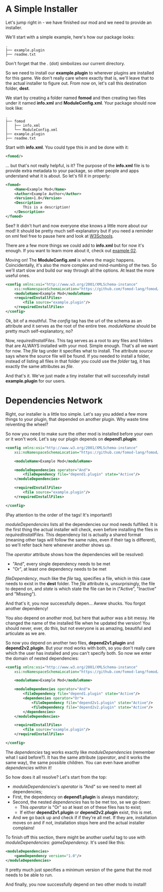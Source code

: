 # A Simple Installer

Let's jump right in - we have finished our mod and we need to provide
an installer.

We'll start with a simple example, here's how our package looks:

    .
    ├── example.plugin
    ├── readme.txt

Don't forget that the . (dot) simbolizes our current directory.

So we need to install our **example.plugin** to wherever plugins are
installed for this game. We don't really care where exactly that is,
we'll leave that to the actual installer to figure out.
From now on, let's call this destination folder, **dest**.

We start by creating a folder named **fomod** and then creating two
files under it named **info.xml** and **ModuleConfig.xml**. Your
package should now look like:

    .
    ├── fomod
    │   ├── info.xml
    │   └── ModuleConfig.xml
    ├── example.plugin
    ├── readme.txt

Start with **info.xml**. You could type this in and be done with it:

```xml
<fomod/>
```

... but that's not really helpful, is it? The purpose of the **info.xml**
file is to provide extra metadata to your package, so other people and
apps understand what it is about. So let's fill it in properly:

```xml
<fomod>
    <Name>Example Mod</Name>
    <Author>Example Author</Author>
    <Version>1.0</Version>
    <Description>
        This is a description!
    </Description>
</fomod>
```

See? It didn't hurt and now everyone else knows a little more about our mod!
It should be pretty much self-explanatory but if you need a reminder on xml
feel free to pause here and look at [W3Schools](http://www.w3schools.com/xml/).

There are a few more things we could add to **info.xml** but for now it's enough.
If you want to learn more about it, check out
[example 02](https://github.com/fomod-lang/fomod/blob/master/examples/02/fomod/info.xml).

Moving on! The **ModuleConfig.xml** is where the magic happens. Coincidentally,
it's also the more complex and mind-numbing of the two. So we'll start slow and
build our way through all the options. At least the more useful ones.

```xml
<config xmlns:xsi="http://www.w3.org/2001/XMLSchema-instance"
    xsi:noNamespaceSchemaLocation="https://github.com/fomod-lang/fomod/blob/5.0/ModuleConfig.xsd">
    <moduleName>Example Mod</moduleName>
    <requiredInstallFiles>
        <file source="example.plugin"/>
    </requiredInstallFiles>
</config>
```

Ok, bit of a mouthful. The *config* tag has the url of the schema as an attribute
and it serves as the root of the entire tree. *moduleName* should be pretty much
self-explanatory, no?

Now, *requiredInstallFiles*. This tag serves as a root to any files and folders
that are ALWAYS installed with your mod. Simple enough. That's all we want for now.
The *file* tag under it specifies what to install. The attribute *source* says where
the source file will be found. If you needed to install a folder, instead of listing
all files in that folder you could use the *folder* tag, it has exactly the same
attributes as *file*.

And that's it. We've just made a tiny installer that will successfully install
**example.plugin** for our users.


# Dependencies Network

Right, our installer is a little too simple. Let's say you added a few more
things to your plugin, that depended on another plugin. Why waste time reiventing
the wheel?

So now you need to make sure the other mod is installed before your own or it won't
work. Let's say our plugin depends on **depend1.plugin**:

```xml
<config xmlns:xsi="http://www.w3.org/2001/XMLSchema-instance"
    xsi:noNamespaceSchemaLocation="https://github.com/fomod-lang/fomod/blob/5.0/ModuleConfig.xsd">

    <moduleName>Example Mod</moduleName>

    <moduleDependencies operator="And">
        <fileDependency file="depend1.plugin" state="Active"/>
    </moduleDependencies>

    <requiredInstallFiles>
        <file source="example.plugin"/>
    </requiredInstallFiles>

</config>
```

(Pay attention to the order of the tags! It's important!)

*moduleDependencies* lists all the dependencies our mod needs fulfilled. It is
the first thing the actual installer will check, even before installing the files
in *requiredInstallFiles*. This dependency list is actually a shared format
(meaning other tags will follow the same rules, even if their tag is different),
so we'll refer back here whenever another shows up.

The *operator* attribute shows how the dependencies will be resolved:

- "And", every single dependency needs to be met
- "Or", at least one dependency needs to be met

*fileDependency*, much like the *file* tag, specifies a file, which in this case
needs to exist in the **dest** folder. The *file* attribute is, unsurprisingly,
the file to depend on, and *state* is which state the file can be in ("Active",
"Inactive" and "Missing").

And that's it, you now successfully depen... Awww shucks. You forgot another dependency!

You also depend on another mod, but here that author was a bit messy. He changed
the name of the installed file when he updated the version! You should never, ever,
do this, but not everyone is as amazing, beautiful and articulate as we are.

So now you depend on another two files, **depend2v1.plugin** and **depend2v2.plugin**.
But your mod works with both, so you don't really care which the user has installed
and you can't specify both. So now we enter the domain of nested dependencies:

```xml
<config xmlns:xsi="http://www.w3.org/2001/XMLSchema-instance"
    xsi:noNamespaceSchemaLocation="https://github.com/fomod-lang/fomod/blob/5.0/ModuleConfig.xsd">

    <moduleName>Example Mod</moduleName>

    <moduleDependencies operator="And">
        <fileDependency file="depend1.plugin" state="Active"/>
        <dependencies operator="Or">
            <fileDependency file="depend2v1.plugin" state="Active"/>
            <fileDependency file="depend2v2.plugin" state="Active"/>
        </dependencies>
    </moduleDependencies>

    <requiredInstallFiles>
        <file source="example.plugin"/>
    </requiredInstallFiles>

</config>
```

The *dependencies* tag works exactly like *moduleDependencies* (remember what 
I said before?). It has the same attribute (*operator*, and it works the same way),
the same possible children. You can even have another *dependencies* within it!

So how does it all resolve? Let's start from the top:

- *moduleDependencies*'s *operator* is "And" so we need to meet all dependencies;
- First, the dependency on **depend1.plugin** is always mandatory;
- Second, the nested *dependencies* has to be met too, se we go down:
    - This *operator* is "Or" so at least on of these files has to exist;
    - If either **depend2v1.plugin** or **depend2v2.plugin** exist, this is met.
- And we go back up and check if if they're all met. If they are, installation moves on
and if not, installation stops here and the actual installer complains!

To finish off this section, there might be another useful tag to use with
*moduleDependencies*: *gameDependency*. It's used like this:

```xml
<moduleDependencies>
    <gameDependency version="1.0"/>
</moduleDependencies>
```

It pretty much just specifies a minimum version of the game that the mod needs to be
able to run.

And finally, you now successfully depend on two other mods to install!
